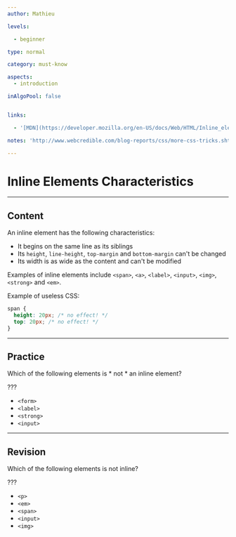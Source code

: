 ```yaml
---
author: Mathieu

levels:

  - beginner

type: normal

category: must-know

aspects:
  - introduction

inAlgoPool: false


links:

  - '[MDN](https://developer.mozilla.org/en-US/docs/Web/HTML/Inline_elemente){documentation}'

notes: 'http://www.webcredible.com/blog-reports/css/more-css-tricks.shtml'

---
```


# Inline Elements Characteristics

---
## Content

An inline element has the following characteristics:

* It begins on the same line as its siblings
* Its `height`, `line-height`, `top-margin` and `bottom-margin` can't be changed
* Its width is as wide as the content and can't be modified

Examples of inline elements include `<span>`, `<a>`, `<label>`, `<input>`, `<img>`, `<strong>` and `<em>`.


Example of useless CSS:

```css
span {
  height: 20px; /* no effect! */
  top: 20px; /* no effect! */
}

```

---
## Practice

Which of the following elements is * not * an inline element?

???

* `<form>`
* `<label>`
* `<strong>`
* `<input>`

---
## Revision

Which of the following elements is not inline?

???

* `<p>`
* `<em>`
* `<span>`
* `<input>`
* `<img>`
